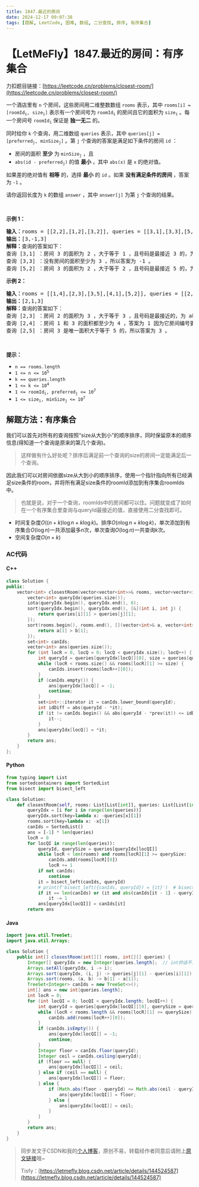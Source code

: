 ```yaml
---
title: 1847.最近的房间
date: 2024-12-17 09:07:38
tags: [题解, LeetCode, 困难, 数组, 二分查找, 排序, 有序集合]
---
```


# 【LetMeFly】1847.最近的房间：有序集合

力扣题目链接：[https://leetcode.cn/problems/closest-room/](https://leetcode.cn/problems/closest-room/)

<p>一个酒店里有 <code>n</code> 个房间，这些房间用二维整数数组 <code>rooms</code> 表示，其中 <code>rooms[i] = [roomId<sub>i</sub>, size<sub>i</sub>]</code> 表示有一个房间号为 <code>roomId<sub>i</sub></code> 的房间且它的面积为 <code>size<sub>i</sub></code> 。每一个房间号 <code>roomId<sub>i</sub></code> 保证是 <strong>独一无二</strong> 的。</p>

<p>同时给你 <code>k</code> 个查询，用二维数组 <code>queries</code> 表示，其中 <code>queries[j] = [preferred<sub>j</sub>, minSize<sub>j</sub>]</code> 。第 <code>j</code> 个查询的答案是满足如下条件的房间 <code>id</code> ：</p>

<ul>
	<li>房间的面积 <b>至少</b> 为 <code>minSize<sub>j</sub></code> ，且</li>
	<li><code>abs(id - preferred<sub>j</sub>)</code> 的值 <strong>最小</strong> ，其中 <code>abs(x)</code> 是 <code>x</code> 的绝对值。</li>
</ul>

<p>如果差的绝对值有 <strong>相等</strong> 的，选择 <strong>最小</strong> 的 <code>id</code> 。如果 <strong>没有满足条件的房间</strong> ，答案为 <code>-1</code> 。</p>

<p>请你返回长度为 <code>k</code> 的数组 <code>answer</code> ，其中<em> </em><code>answer[j]</code> 为第 <code>j</code> 个查询的结果。</p>

<p> </p>

<p><strong>示例 1：</strong></p>

<pre>
<b>输入：</b>rooms = [[2,2],[1,2],[3,2]], queries = [[3,1],[3,3],[5,2]]
<b>输出：</b>[3,-1,3]
<strong>解释：</strong>查询的答案如下：
查询 [3,1] ：房间 3 的面积为 2 ，大于等于 1 ，且号码是最接近 3 的，为 abs(3 - 3) = 0 ，所以答案为 3 。
查询 [3,3] ：没有房间的面积至少为 3 ，所以答案为 -1 。
查询 [5,2] ：房间 3 的面积为 2 ，大于等于 2 ，且号码是最接近 5 的，为 abs(3 - 5) = 2 ，所以答案为 3 。</pre>

<p><strong>示例 2：</strong></p>

<pre>
<b>输入：</b>rooms = [[1,4],[2,3],[3,5],[4,1],[5,2]], queries = [[2,3],[2,4],[2,5]]
<b>输出：</b>[2,1,3]
<strong>解释：</strong>查询的答案如下：
查询 [2,3] ：房间 2 的面积为 3 ，大于等于 3 ，且号码是最接近的，为 abs(2 - 2) = 0 ，所以答案为 2 。
查询 [2,4] ：房间 1 和 3 的面积都至少为 4 ，答案为 1 因为它房间编号更小。
查询 [2,5] ：房间 3 是唯一面积大于等于 5 的，所以答案为 3 。</pre>

<p> </p>

<p><strong>提示：</strong></p>

<ul>
	<li><code>n == rooms.length</code></li>
	<li><code>1 <= n <= 10<sup>5</sup></code></li>
	<li><code>k == queries.length</code></li>
	<li><code>1 <= k <= 10<sup>4</sup></code></li>
	<li><code>1 <= roomId<sub>i</sub>, preferred<sub>j</sub> <= 10<sup>7</sup></code></li>
	<li><code>1 <= size<sub>i</sub>, minSize<sub>j</sub> <= 10<sup>7</sup></code></li>
</ul>


    
## 解题方法：有序集合

我们可以首先对所有的查询按照“size从大到小”的顺序排序，同时保留原本的顺序信息(得知道一个查询是原来的第几个查询)。

> 这样做有什么好处呢？排序后满足前一个查询的size的房间一定能满足后一个查询。

因此我们可以对房间依据size从大到小的顺序排序，使用一个指针指向所有已经满足size条件的room，并将所有满足size条件的roomId添加到有序集合roomIds中。

> 也就是说，对于一个查询，roomIds中的房间都可以住。问题就变成了如何在一个有序集合里查询与queryId最接近的值，直接使用二分查找即可。

+ 时间复杂度$O((n+k)\log n+k\log k)$。排序$O(n\log n+k\log k)$，单次添加到有序集合$O(\log n)$一共添加最多$n$次，单次查询$O(\log n)$一共查询$k$次。
+ 空间复杂度$O(n+ k)$

### AC代码

#### C++

```cpp
class Solution {
public:
    vector<int> closestRoom(vector<vector<int>>& rooms, vector<vector<int>>& queries) {
        vector<int> queryIdx(queries.size());
        iota(queryIdx.begin(), queryIdx.end(), 0);
        sort(queryIdx.begin(), queryIdx.end(), [&](int i, int j) {
            return queries[i][1] > queries[j][1];
        });
        sort(rooms.begin(), rooms.end(), [](vector<int>& a, vector<int>& b) {
            return a[1] > b[1];
        });
        set<int> canIds;
        vector<int> ans(queries.size());
        for (int locR = 0, locQ = 0; locQ < queryIdx.size(); locQ++) {
            int queryId = queries[queryIdx[locQ]][0], size = queries[queryIdx[locQ]][1];
            while (locR < rooms.size() && rooms[locR][1] >= size) {
                canIds.insert(rooms[locR++][0]);
            }
            if (canIds.empty()) {
                ans[queryIdx[locQ]] = -1;
                continue;
            }
            set<int>::iterator it = canIds.lower_bound(queryId);
            int idDiff = abs(queryId - *it);
            if (it != canIds.begin() && abs(queryId - *prev(it)) <= idDiff) {
                it--;
            }
            ans[queryIdx[locQ]] = *it;
        }
        return ans;
    }
};
```

#### Python

```python
from typing import List
from sortedcontainers import SortedList
from bisect import bisect_left

class Solution:
    def closestRoom(self, rooms: List[List[int]], queries: List[List[int]]) -> List[int]:
        queryIdx = [i for i in range(len(queries))]
        queryIdx.sort(key=lambda x: -queries[x][1])
        rooms.sort(key=lambda x: -x[1])
        canIds = SortedList()
        ans = [-1] * len(queries)
        locR = 0
        for locQI in range(len(queries)):
            queryId, querySize = queries[queryIdx[locQI]]
            while locR < len(rooms) and rooms[locR][1] >= querySize:
                canIds.add(rooms[locR][0])
                locR += 1
            if not canIds:
                continue
            it = bisect_left(canIds, queryId)
            # print(f'bisect_left({canIds, queryId}) = {it}')  # bisect_left((SortedList([1, 2, 3]), 5)) = 3
            if it == len(canIds) or (it and abs(canIds[it - 1] - queryId) <= abs(canIds[it] - queryId)):
                it -= 1
            ans[queryIdx[locQI]] = canIds[it]
        return ans
```

#### Java

```java
import java.util.TreeSet;
import java.util.Arrays;

class Solution {
    public int[] closestRoom(int[][] rooms, int[][] queries) {
        Integer[] queryIdx = new Integer[queries.length];  // int的话不支持sort的Comparator
        Arrays.setAll(queryIdx, i -> i);
        Arrays.sort(queryIdx, (i, j) -> queries[j][1] - queries[i][1]);
        Arrays.sort(rooms, (a, b) -> b[1] - a[1]);
        TreeSet<Integer> canIds = new TreeSet<>();
        int[] ans = new int[queries.length];
        int locR = 0;
        for (int locQI = 0; locQI < queryIdx.length; locQI++) {
            int queryId = queries[queryIdx[locQI]][0], querySize = queries[queryIdx[locQI]][1];
            while (locR < rooms.length && rooms[locR][1] >= querySize) {
                canIds.add(rooms[locR++][0]);
            }
            if (canIds.isEmpty()) {
                ans[queryIdx[locQI]] = -1;
                continue;
            }
            Integer floor = canIds.floor(queryId);
            Integer ceil = canIds.ceiling(queryId);
            if (floor == null) {
                ans[queryIdx[locQI]] = ceil;
            } else if (ceil == null) {
                ans[queryIdx[locQI]] = floor;
            } else {
                if (Math.abs(floor - queryId) <= Math.abs(ceil - queryId)) {
                    ans[queryIdx[locQI]] = floor;
                } else {
                    ans[queryIdx[locQI]] = ceil;
                }
            }
        }
        return ans;
    }
}
```

> 同步发文于CSDN和我的[个人博客](https://blog.letmefly.xyz/)，原创不易，转载经作者同意后请附上[原文链接](https://blog.letmefly.xyz/2024/12/17/LeetCode%201847.%E6%9C%80%E8%BF%91%E7%9A%84%E6%88%BF%E9%97%B4/)哦~
>
> Tisfy：[https://letmefly.blog.csdn.net/article/details/144524587](https://letmefly.blog.csdn.net/article/details/144524587)
